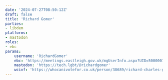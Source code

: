 ```yaml
---
date: '2024-07-27T08:50:12Z'
draft: false
title: 'Richard Gomer'
parties:
- libdem
platforms:
- mastodon
roles:
- ebc
params:
    username: 'RichardGomer'
    ebc: 'https://meetings.eastleigh.gov.uk/mgUserInfo.aspx?UID=500000119'
    mastodon: 'https://tech.lgbt/@richardgomer'
    wcivf: 'https://whocanivotefor.co.uk/person/38689/richard-charles-gomer'
---
```

